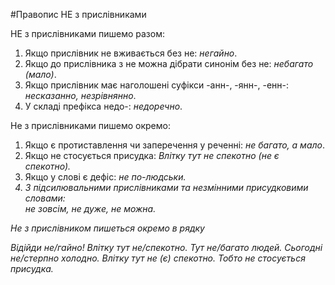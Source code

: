 #Правопис НЕ з прислiвниками


<span class="p1">НЕ з прислiвниками пишемо разом:</span>
1. Якщо прислiвник не вживається без <span class="p1">не</span>: <i>негайно</i>.
2. Якщо до прислiвника з не можна дiбрати синонiм без <span class="p1">не</span>: <i>небагато (мало)</i>.
3. Якщо прислiвник має наголошенi суфiкси <span class="p1">-анн-</span>, <span class="p1">-янн-</span>, <span class="p1">-енн-</span>: <i>несказанно, незрiвнянно</i>.
4. У складi префiкса <span class="p1">недо-</span>: <i>недоречно</i>.


<span class="p1">Не з прислiвниками пишемо окремо:</span>
1. Якщо є протиставлення чи заперечення у реченнi: <i>не багато, а мало</i>.
2. Якщо <span class="p1">не</span> стосується присудка: <i>Влiтку тут не спекотно (не є спекотно).</i>
3. Якщо у словi є дефiс: <i>не по-людськи<i>.
4. З пiдсилювальними прислiвниками та незмiнними присудковими словами:<br><i>не зовсiм, не дуже, не можна.</i>
 

<quiz> 
    <question>
       <p>Не з прислівником пишеться окремо в рядку</p>
           <answer>Відійди не/гайно!</answer>
           <answer correct>Влітку тут не/спекотно.</answer>
           <answer>Тут не/багато людей.</answer>
           <answer>Сьогодні не/стерпно холодно.</answer>
      <explanation>
Влітку тут не (є) спекотно. Тобто <span class="p1">не</span> стосується присудка.
 </explanation>
    </question>
</quiz> 
